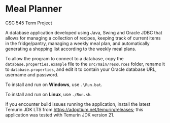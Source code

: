 # Meal Planner
CSC 545 Term Project

A database application developed using Java, Swing and Oracle JDBC that allows for managing a collection of recipes, keeping track of current items in the fridge/pantry, managing a weekly meal plan, and automatically generating a shopping list according to the weekly meal plans.

To allow the program to connect to a database, copy the `database.properties.example` file to the `src/main/resources`
folder, rename it to `database.properties`, and edit it to contain your Oracle database URL, username and password.

To install and run on **Windows**, use `.\Run.bat`.

To install and run on **Linux**, use `./Run.sh`.

If you encounter build issues running the application, install the latest Temurin JDK LTS from https://adoptium.net/temurin/releases; this application was tested with Temurin JDK version 21.
